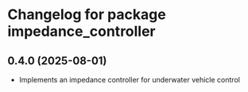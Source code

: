 # Changelog for package impedance_controller

## 0.4.0 (2025-08-01)

- Implements an impedance controller for underwater vehicle control
